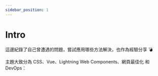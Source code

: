 ```yaml
---
sidebar_position: 1
---
```


#  Intro

這邊紀錄了自己曾遭遇的問題，嘗試應用哪些方法解決，也作為經驗分享 :bomb:

主題大致分為 CSS、Vue、Lightning Web Components、網頁最佳化 和 DevOps：